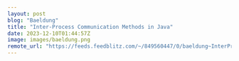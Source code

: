 ```yaml
---
layout: post
blog: "Baeldung"
title: "Inter-Process Communication Methods in Java"
date: 2023-12-10T01:44:57Z
image: images/baeldung.png
remote_url: "https://feeds.feedblitz.com/~/849560447/0/baeldung~InterProcess-Communication-Methods-in-Java"
---
```

